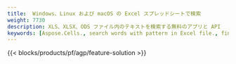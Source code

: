 ```yaml
---
title:  Windows、Linux および macOS の Excel スプレッドシートで検索
weight: 7730
description: XLS、XLSX、ODS ファイル内のテキストを検索する無料のアプリと API
keywords: [Aspose.Cells., search words with pattern in Excel file., find words with pattern in Excel file., search string with pattern in Excel file., find words with pattern in Excel file., search words in excel file., find words in excel file., search string in excel file., find string in excel file]
---
```

{{< blocks/products/pf/agp/feature-solution >}} 

